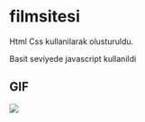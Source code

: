 # filmsitesi

Html Css kullanilarak olusturuldu. 

Basit seviyede javascript kullanildi

## GIF

<img src="filmsitesi.gif" />

